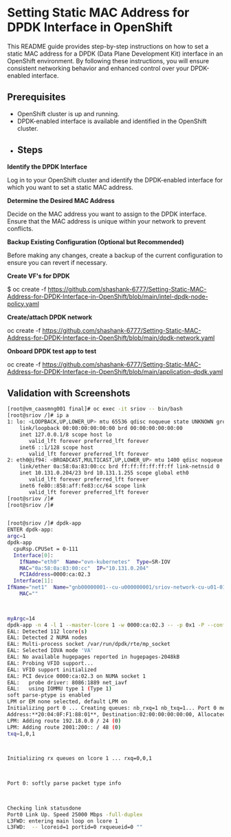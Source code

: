 # Setting Static MAC Address for DPDK Interface in OpenShift

This README guide provides step-by-step instructions on how to set a static MAC address for a DPDK (Data Plane Development Kit) interface in an OpenShift environment. By following these instructions, you will ensure consistent networking behavior and enhanced control over your DPDK-enabled interface.
## Prerequisites
* OpenShift cluster is up and running.
* DPDK-enabled interface is available and identified in the OpenShift cluster.
* ## Steps
**Identify the DPDK Interface**

Log in to your OpenShift cluster and identify the DPDK-enabled interface for which you want to set a static MAC address.

**Determine the Desired MAC Address**

Decide on the MAC address you want to assign to the DPDK interface. Ensure that the MAC address is unique within your network to prevent conflicts.

**Backup Existing Configuration (Optional but Recommended)**

Before making any changes, create a backup of the current configuration to ensure you can revert if necessary.

**Create VF's for DPDK**

$ oc create -f https://github.com/shashank-6777/Setting-Static-MAC-Address-for-DPDK-Interface-in-OpenShift/blob/main/intel-dpdk-node-policy.yaml

**Create/attach DPDK network**

oc create -f https://github.com/shashank-6777/Setting-Static-MAC-Address-for-DPDK-Interface-in-OpenShift/blob/main/dpdk-network.yaml

**Onboard DPDK test app to test**

oc create -f https://github.com/shashank-6777/Setting-Static-MAC-Address-for-DPDK-Interface-in-OpenShift/blob/main/application-dpdk.yaml
## Validation with Screenshots

```bash
[root@vm_caasmng001 final]# oc exec -it sriov -- bin/bash
[root@sriov /]# ip a
1: lo: <LOOPBACK,UP,LOWER_UP> mtu 65536 qdisc noqueue state UNKNOWN group default qlen 1000
    link/loopback 00:00:00:00:00:00 brd 00:00:00:00:00:00
    inet 127.0.0.1/8 scope host lo
       valid_lft forever preferred_lft forever
    inet6 ::1/128 scope host
       valid_lft forever preferred_lft forever
2: eth0@if94: <BROADCAST,MULTICAST,UP,LOWER_UP> mtu 1400 qdisc noqueue state UP group default
    link/ether 0a:58:0a:83:00:cc brd ff:ff:ff:ff:ff:ff link-netnsid 0
    inet 10.131.0.204/23 brd 10.131.1.255 scope global eth0
       valid_lft forever preferred_lft forever
    inet6 fe80::858:aff:fe83:cc/64 scope link
       valid_lft forever preferred_lft forever
[root@sriov /]#
[root@sriov /]#


[root@sriov /]# dpdk-app
ENTER dpdk-app:
argc=1
dpdk-app
  cpuRsp.CPUSet = 0-111
  Interface[0]:
    IfName="eth0"  Name="ovn-kubernetes"  Type=SR-IOV
    MAC="0a:58:0a:83:00:cc"  IP="10.131.0.204"
    PCIAddress=0000:ca:02.3
  Interface[1]:
IfName="net1"  Name="gnb00000001--cu-u000000001/sriov-network-cu-u01-01-if00"  Type=SR-IOV
    MAC=""

 

myArgc=14
dpdk-app -n 4 -l 1 --master-lcore 1 -w 0000:ca:02.3 -- -p 0x1 -P --config="(0,0,1)" --parse-ptype
EAL: Detected 112 lcore(s)
EAL: Detected 2 NUMA nodes
EAL: Multi-process socket /var/run/dpdk/rte/mp_socket
EAL: Selected IOVA mode 'VA'
EAL: No available hugepages reported in hugepages-2048kB
EAL: Probing VFIO support...
EAL: VFIO support initialized
EAL: PCI device 0000:ca:02.3 on NUMA socket 1
EAL:   probe driver: 8086:1889 net_iavf
EAL:   using IOMMU type 1 (Type 1)
soft parse-ptype is enabled
LPM or EM none selected, default LPM on
Initializing port 0 ... Creating queues: nb_rxq=1 nb_txq=1... Port 0 modified RSS hash function based on hardware support,requested:0xa38c configured:0x88
Address:**20:04:0F:F1:88:01**, Destination:02:00:00:00:00:00, Allocated mbuf pool on socket 1
LPM: Adding route 192.18.0.0 / 24 (0)
LPM: Adding route 2001:200:: / 48 (0)
txq=1,0,1

 

Initializing rx queues on lcore 1 ... rxq=0,0,1

 

Port 0: softly parse packet type info

 

Checking link statusdone
Port0 Link Up. Speed 25000 Mbps -full-duplex
L3FWD: entering main loop on lcore 1
L3FWD:  -- lcoreid=1 portid=0 rxqueueid=0 ""

  ```
